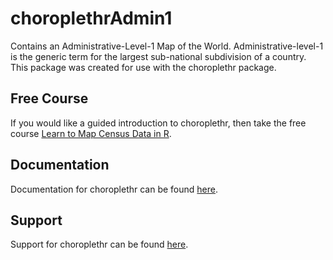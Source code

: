 choroplethrAdmin1
=================

Contains an Administrative-Level-1 Map of the World. Administrative-level-1 is the generic term for the largest sub-national 
subdivision of a country. This package was created for use with the choroplethr package.

## Free Course

If you would like a guided introduction to choroplethr, then take the free course [Learn to Map Census Data in R](http://www.CensusMappingCourse.com).

## Documentation

Documentation for choroplethr can be found [here](http://www.arilamstein.com/open-source).

## Support

Support for choroplethr can be found [here](http://www.arilamstein.com/choroplethr-support).
